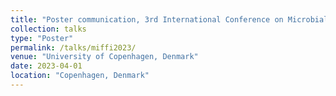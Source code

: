 ```yaml
---
title: "Poster communication, 3rd International Conference on Microbial Food and Feed Ingredients (MiFFI2023)"
collection: talks
type: "Poster"
permalink: /talks/miffi2023/
venue: "University of Copenhagen, Denmark"
date: 2023-04-01
location: "Copenhagen, Denmark"
---
```

